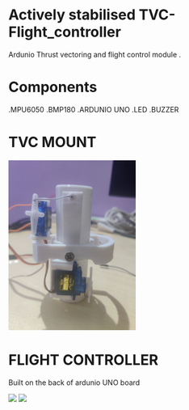 # Actively stabilised TVC-Flight_controller
Ardunio Thrust vectoring and flight control module . 

# Components 
.MPU6050
.BMP180
.ARDUNIO UNO
.LED
.BUZZER

# TVC MOUNT
<p>
  <img width=50% src="IMAGES/IMG_20240802_182545.jpg" >
</p>

# FLIGHT CONTROLLER

Built on the back of ardunio UNO board

<p>
  <img width=20% src="IMAGES/IMG_20240802_182342.jpg" >
  <img width=20% src="IMAGES/IMG_20240802_182348.jpg" >

</p>
